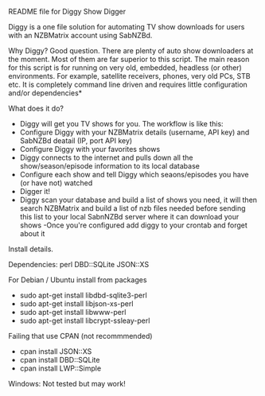 README file for Diggy Show Digger


Diggy is a one file solution for automating TV show downloads for users with an NZBMatrix account using SabNZBd.


Why Diggy?
Good question. There are plenty of auto show downloaders at the moment. Most of them are far superior to this script. The main
reason for this script is for running on very old, embedded, headless (or other) environments. For example, satellite receivers,
phones, very old PCs, STB etc. It is completely command line driven and requires little configuration and/or dependencies*
    

What does it do?
- Diggy will get you TV shows for you. The workflow is like this:
- Configure Diggy with your NZBMatrix details (username, API key) and SabNZBd deatail (IP, port API key)
- Configure Diggy with your favorites shows
- Diggy connects to the internet and pulls down all the show/season/episode information to its local database
- Configure each show and tell Diggy which seaons/episodes you have (or have not) watched
- Digger it!
- Diggy scan your database and build a list of shows you need, it will then search NZBMatrix and build a list of nzb files
needed before sending this list to your local SabnNZBd server where it can download your shows
-Once you're configured add diggy to your crontab and forget about it
        


Install details.

Dependencies:
perl
DBD::SQLite
JSON::XS

For Debian / Ubuntu install from packages
- sudo apt-get install libdbd-sqlite3-perl
- sudo apt-get install libjson-xs-perl
- sudo apt-get install libwww-perl 
- sudo apt-get install libcrypt-ssleay-perl

Failing that use CPAN (not recommmended)
- cpan install JSON::XS
- cpan install DBD::SQLite
- cpan install LWP::Simple

Windows: Not tested but may work!